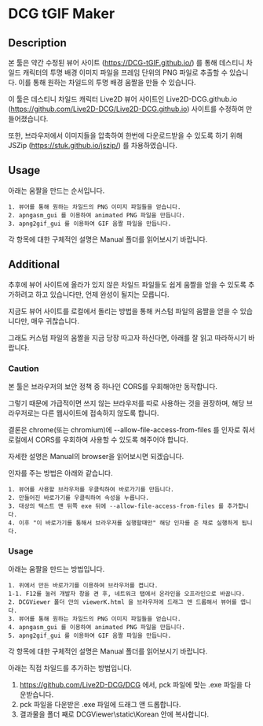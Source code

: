 DCG tGIF Maker
==============

## Description

본 툴은 약간 수정된 뷰어 사이트 (https://DCG-tGIF.github.io/) 를 통해 데스티니 차일드 캐릭터의 투명 배경 이미지 파일을 프레임 단위의 PNG 파일로 추출할 수 있습니다. 이를 통해 원하는 차일드의 투명 배경 움짤을 만들 수 있습니다.

이 툴은 데스티니 차일드 캐릭터 Live2D 뷰어 사이트인 Live2D-DCG.github.io (https://github.com/Live2D-DCG/Live2D-DCG.github.io) 사이트를 수정하여 만들어졌습니다.

또한, 브라우저에서 이미지들을 압축하여 한번에 다운로드받을 수 있도록 하기 위해 JSZip (https://stuk.github.io/jszip/) 를 차용하였습니다.


## Usage

아래는 움짤을 만드는 순서입니다.

    1. 뷰어를 통해 원하는 차일드의 PNG 이미지 파일들을 얻습니다.
    2. apngasm_gui 를 이용하여 animated PNG 파일을 만듭니다.
    3. apng2gif_gui 를 이용하여 GIF 움짤 파일을 만듭니다.

각 항목에 대한 구체적인 설명은 Manual 폴더를 읽어보시기 바랍니다.


## Additional

추후에 뷰어 사이트에 올라가 있지 않은 차일드 파일들도 쉽게 움짤을 얻을 수 있도록 추가하려고 하고 있습니다만, 언제 완성이 될지는 모릅니다.

지금도 뷰어 사이트를 로컬에서 돌리는 방법을 통해 커스텀 파일의 움짤을 얻을 수 있습니다만, 매우 귀찮습니다.

그래도 커스텀 파일의 움짤을 지금 당장 따고자 하신다면, 아래를 잘 읽고 따라하시기 바랍니다.


### Caution

본 툴은 브라우저의 보안 정책 중 하나인 CORS를 우회해야만 동작합니다.

그렇기 때문에 가급적이면 쓰지 않는 브라우저를 따로 사용하는 것을 권장하며, 해당 브라우저로는 다른 웹사이트에 접속하지 않도록 합니다.


결론은 chrome(또는 chromium)에 --allow-file-access-from-files 를 인자로 줘서 로컬에서 CORS를 우회하여 사용할 수 있도록 해주어야 합니다.

자세한 설명은 Manual의 browser을 읽어보시면 되겠습니다.


인자를 주는 방법은 아래와 같습니다.

    1. 뷰어를 사용할 브라우저를 우클릭하여 바로가기를 만듭니다.
    2. 만들어진 바로가기를 우클릭하여 속성을 누릅니다.
    3. 대상의 텍스트 맨 뒤쪽 exe 뒤에 --allow-file-access-from-files 를 추가합니다.
    4. 이후 "이 바로가기를 통해서 브라우저를 실행할때만" 해당 인자를 준 채로 실행하게 됩니다.


### Usage

아래는 움짤을 만드는 방법입니다.

    1. 위에서 만든 바로가기를 이용하여 브라우저를 켭니다.
    1-1. F12를 눌러 개발자 창을 켠 후, 네트워크 탭에서 온라인을 오프라인으로 바꿉니다.
    2. DCGViewer 폴더 안의 viewerK.html 을 브라우저에 드래그 앤 드롭해서 뷰어를 엽니다.
    3. 뷰어를 통해 원하는 차일드의 PNG 이미지 파일들을 얻습니다.
    4. apngasm_gui 를 이용하여 animated PNG 파일을 만듭니다.
    5. apng2gif_gui 를 이용하여 GIF 움짤 파일을 만듭니다.

각 항목에 대한 구체적인 설명은 Manual 폴더를 읽어보시기 바랍니다.


아래는 직접 차일드를 추가하는 방법입니다.

1. https://github.com/Live2D-DCG/DCG 에서, pck 파일에 맞는 .exe 파일을 다운받습니다.
2. pck 파일을 다운받은 .exe 파일에 드래그 앤 드롭합니다.
3. 결과물을 폴더 째로 DCGViewer\static\Korean 안에 복사합니다.

